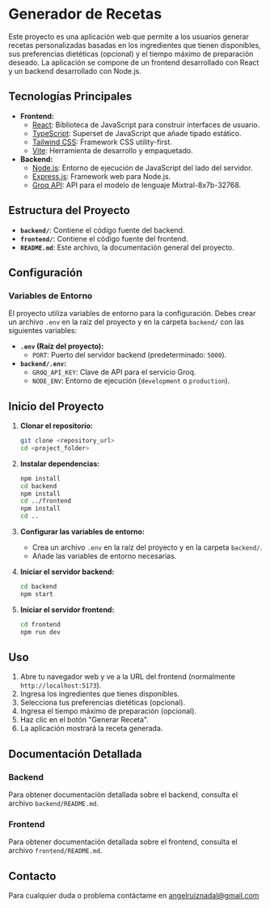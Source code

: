 # Generador de Recetas

Este proyecto es una aplicación web que permite a los usuarios generar recetas personalizadas basadas en los ingredientes que tienen disponibles, sus preferencias dietéticas (opcional) y el tiempo máximo de preparación deseado. La aplicación se compone de un frontend desarrollado con React y un backend desarrollado con Node.js.

## Tecnologías Principales

*   **Frontend:**
    *   [React](https://reactjs.org/): Biblioteca de JavaScript para construir interfaces de usuario.
    *   [TypeScript](https://www.typescriptlang.org/): Superset de JavaScript que añade tipado estático.
    *   [Tailwind CSS](https://tailwindcss.com/): Framework CSS utility-first.
    *   [Vite](https://vitejs.dev/): Herramienta de desarrollo y empaquetado.
*   **Backend:**
    *   [Node.js](https://nodejs.org/): Entorno de ejecución de JavaScript del lado del servidor.
    *   [Express.js](https://expressjs.com/): Framework web para Node.js.
    *   [Groq API](https://groq.com/): API para el modelo de lenguaje Mixtral-8x7b-32768.

## Estructura del Proyecto
*   **`backend/`**: Contiene el código fuente del backend.
*   **`frontend/`**: Contiene el código fuente del frontend.
*   **`README.md`**: Este archivo, la documentación general del proyecto.

## Configuración

### Variables de Entorno

El proyecto utiliza variables de entorno para la configuración. Debes crear un archivo `.env` en la raíz del proyecto y en la carpeta `backend/` con las siguientes variables:

*   **`.env` (Raíz del proyecto):**
    *   `PORT`: Puerto del servidor backend (predeterminado: `5000`).
*   **`backend/.env`:**
    *   `GROQ_API_KEY`: Clave de API para el servicio Groq.
    *   `NODE_ENV`: Entorno de ejecución (`development` o `production`).

## Inicio del Proyecto

1.  **Clonar el repositorio:**
    ```bash
    git clone <repository_url>
    cd <project_folder>
    ```

2.  **Instalar dependencias:**
    ```bash
    npm install
    cd backend
    npm install
    cd ../frontend
    npm install
    cd ..
    ```

3.  **Configurar las variables de entorno:**
    *   Crea un archivo `.env` en la raíz del proyecto y en la carpeta `backend/`.
    *   Añade las variables de entorno necesarias.

4.  **Iniciar el servidor backend:**
    ```bash
    cd backend
    npm start
    ```

5.  **Iniciar el servidor frontend:**
    ```bash
    cd frontend
    npm run dev
    ```

## Uso

1.  Abre tu navegador web y ve a la URL del frontend (normalmente `http://localhost:5173`).
2.  Ingresa los ingredientes que tienes disponibles.
3.  Selecciona tus preferencias dietéticas (opcional).
4.  Ingresa el tiempo máximo de preparación (opcional).
5.  Haz clic en el botón "Generar Receta".
6.  La aplicación mostrará la receta generada.

## Documentación Detallada

### Backend

Para obtener documentación detallada sobre el backend, consulta el archivo `backend/README.md`.

### Frontend

Para obtener documentación detallada sobre el frontend, consulta el archivo `frontend/README.md`.

## Contacto

Para cualquier duda o problema contáctame en <a href="mailto:angelruiznadal@gmail.com">angelruiznadal@gmail.com
